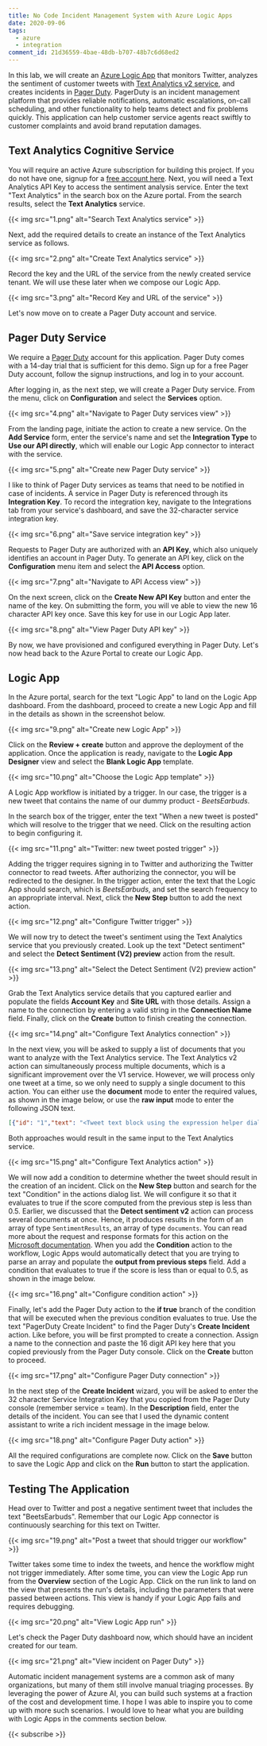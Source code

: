 ```yaml
---
title: No Code Incident Management System with Azure Logic Apps
date: 2020-09-06
tags:
  - azure
  - integration
comment_id: 21d36559-4bae-48db-b707-48b7c6d68ed2
---
```


In this lab, we will create an [Azure Logic App](https://docs.microsoft.com/en-us/azure/logic-apps/logic-apps-overview) that monitors Twitter, analyzes the sentiment of customer tweets with [Text Analytics v2 service](https://azure.microsoft.com/en-au/services/cognitive-services/text-analytics/), and creates incidents in [Pager Duty](https://www.pagerduty.com/). PagerDuty is an incident management platform that provides reliable notifications, automatic escalations, on-call scheduling, and other functionality to help teams detect and fix problems quickly. This application can help customer service agents react swiftly to customer complaints and avoid brand reputation damages.

## Text Analytics Cognitive Service

You will require an active Azure subscription for building this project. If you do not have one, signup for a [free account here](https://azure.microsoft.com/en-in/free/). Next, you will need a Text Analytics API Key to access the sentiment analysis service. Enter the text "Text Analytics" in the search box on the Azure portal. From the search results, select the **Text Analytics** service.

{{< img src="1.png" alt="Search Text Analytics service" >}}

Next, add the required details to create an instance of the Text Analytics service as follows.

{{< img src="2.png" alt="Create Text Analytics service" >}}

Record the key and the URL of the service from the newly created service tenant. We will use these later when we compose our Logic App.

{{< img src="3.png" alt="Record Key and URL of the service" >}}

Let's now move on to create a Pager Duty account and service.

## Pager Duty Service

We require a [Pager Duty](https://www.pagerduty.com/) account for this application. Pager Duty comes with a 14-day trial that is sufficient for this demo. Sign up for a free Pager Duty account, follow the signup instructions, and log in to your account.

After logging in, as the next step, we will create a Pager Duty service. From the menu, click on **Configuration** and select the **Services** option.

{{< img src="4.png" alt="Navigate to Pager Duty services view" >}}

From the landing page, initiate the action to create a new service. On the **Add Service** form, enter the service's name and set the **Integration Type** to **Use our API directly**, which will enable our Logic App connector to interact with the service.

{{< img src="5.png" alt="Create new Pager Duty service" >}}

I like to think of Pager Duty services as teams that need to be notified in case of incidents. A service in Pager Duty is referenced through its **Integration Key**. To record the integration key, navigate to the Integrations tab from your service's dashboard, and save the 32-character service integration key.

{{< img src="6.png" alt="Save service integration key" >}}

Requests to Pager Duty are authorized with an **API Key**, which also uniquely identifies an account in Pager Duty. To generate an API key, click on the **Configuration** menu item and select the **API Access** option.

{{< img src="7.png" alt="Navigate to API Access view" >}}

On the next screen, click on the **Create New API Key** button and enter the name of the key. On submitting the form, you will ve able to view the new 16 character API key once. Save this key for use in our Logic App later.

{{< img src="8.png" alt="View Pager Duty API key" >}}

By now, we have provisioned and configured everything in Pager Duty. Let's now head back to the Azure Portal to create our Logic App.

## Logic App

In the Azure portal, search for the text "Logic App" to land on the Logic App dashboard. From the dashboard, proceed to create a new Logic App and fill in the details as shown in the screenshot below.

{{< img src="9.png" alt="Create new Logic App" >}}

Click on the **Review + create** button and approve the deployment of the application. Once the application is ready, navigate to the **Logic App Designer** view and select the **Blank Logic App** template.

{{< img src="10.png" alt="Choose the Logic App template" >}}

A Logic App workflow is initiated by a trigger. In our case, the trigger is a new tweet that contains the name of our dummy product - _BeetsEarbuds_.

In the search box of the trigger, enter the text "When a new tweet is posted" which will resolve to the trigger that we need. Click on the resulting action to begin configuring it.

{{< img src="11.png" alt="Twitter: new tweet posted trigger" >}}

Adding the trigger requires signing in to Twitter and authorizing the Twitter connector to read tweets. After authorizing the connector, you will be redirected to the designer. In the trigger action, enter the text that the Logic App should search, which is _BeetsEarbuds_, and set the search frequency to an appropriate interval. Next, click the **New Step** button to add the next action.

{{< img src="12.png" alt="Configure Twitter trigger" >}}

We will now try to detect the tweet's sentiment using the Text Analytics service that you previously created. Look up the text "Detect sentiment" and select the **Detect Sentiment (V2) preview** action from the result.

{{< img src="13.png" alt="Select the Detect Sentiment (V2) preview action" >}}

Grab the Text Analytics service details that you captured earlier and populate the fields **Account Key** and **Site URL** with those details. Assign a name to the connection by entering a valid string in the **Connection Name** field. Finally, click on the **Create** button to finish creating the connection.

{{< img src="14.png" alt="Configure Text Analytics connection" >}}

In the next view, you will be asked to supply a list of documents that you want to analyze with the Text Analytics service. The Text Analytics v2 action can simultaneously process multiple documents, which is a significant improvement over the V1 service. However, we will process only one tweet at a time, so we only need to supply a single document to this action. You can either use the **document** mode to enter the required values, as shown in the image below, or use the **raw input** mode to enter the following JSON text.

```json
[{"id": "1","text": "<Tweet text block using the expression helper dialog>","language": "en"}]
```

Both approaches would result in the same input to the Text Analytics service.

{{< img src="15.png" alt="Configure Text Analytics action" >}}

We will now add a condition to determine whether the tweet should result in the creation of an incident. Click on the **New Step** button and search for the text "Condition" in the actions dialog list. We will configure it so that it evaluates to true if the score computed from the previous step is less than 0.5. Earlier, we discussed that the **Detect sentiment v2** action can process several documents at once. Hence, it produces results in the form of an array of type `SentimentResults`, an array of type `documents`. You can read more about the request and response formats for this action on the [Microsoft documentation](https://docs.microsoft.com/en-us/connectors/cognitiveservicestextanalytics/). When you add the **Condition** action to the workflow, Logic Apps would automatically detect that you are trying to parse an array and populate the **output from previous steps** field. Add a condition that evaluates to true if the score is less than or equal to 0.5, as shown in the image below.

{{< img src="16.png" alt="Configure condition action" >}}

Finally, let's add the Pager Duty action to the **if true** branch of the condition that will be executed when the previous condition evaluates to true. Use the text "PagerDuty Create Incident" to find the Pager Duty's **Create Incident** action. Like before, you will be first prompted to create a connection. Assign a name to the connection and paste the 16 digit API key here that you copied previously from the Pager Duty console. Click on the **Create** button to proceed.

{{< img src="17.png" alt="Configure Pager Duty connection" >}}

In the next step of the **Create Incident** wizard, you will be asked to enter the 32 character Service Integration Key that you copied from the Pager Duty console (remember service = team). In the **Description** field, enter the details of the incident. You can see that I used the dynamic content assistant to write a rich incident message in the image below.

{{< img src="18.png" alt="Configure Pager Duty action" >}}

All the required configurations are complete now. Click on the **Save** button to save the Logic App and click on the **Run** button to start the application.

## Testing The Application

Head over to Twitter and post a negative sentiment tweet that includes the text "BeetsEarbuds". Remember that our Logic App connector is continuously searching for this text on Twitter.

{{< img src="19.png" alt="Post a tweet that should trigger our workflow" >}}

Twitter takes some time to index the tweets, and hence the workflow might not trigger immediately. After some time, you can view the Logic App run from the **Overview** section of the Logic App. Click on the run link to land on the view that presents the run's details, including the parameters that were passed between actions. This view is handy if your Logic App fails and requires debugging.

{{< img src="20.png" alt="View Logic App run" >}}

Let's check the Pager Duty dashboard now, which should have an incident created for our team.

{{< img src="21.png" alt="View incident on Pager Duty" >}}

Automatic incident management systems are a common ask of many organizations, but many of them still involve manual triaging processes. By leveraging the power of Azure AI, you can build such systems at a fraction of the cost and development time. I hope I was able to inspire you to come up with more such scenarios. I would love to hear what you are building with Logic Apps in the comments section below.

{{< subscribe >}}

